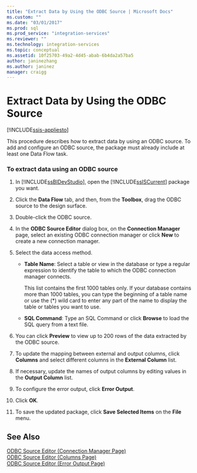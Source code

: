 ```yaml
---
title: "Extract Data by Using the ODBC Source | Microsoft Docs"
ms.custom: ""
ms.date: "03/01/2017"
ms.prod: sql
ms.prod_service: "integration-services"
ms.reviewer: ""
ms.technology: integration-services
ms.topic: conceptual
ms.assetid: 10f25703-49a2-4d45-abab-6b4da2a57ba5
author: janinezhang
ms.author: janinez
manager: craigg
---
```

# Extract Data by Using the ODBC Source

[!INCLUDE[ssis-appliesto](../../includes/ssis-appliesto-ssvrpluslinux-asdb-asdw-xxx.md)]


  This procedure describes how to extract data by using an ODBC source. To add and configure an ODBC source, the package must already include at least one Data Flow task.  
  
### To extract data using an ODBC source  
  
1.  In [!INCLUDE[ssBIDevStudio](../../includes/ssbidevstudio-md.md)], open the [!INCLUDE[ssISCurrent](../../includes/ssiscurrent-md.md)] package you want.  
  
2.  Click the **Data Flow** tab, and then, from the **Toolbox**, drag the ODBC source to the design surface.  
  
3.  Double-click the ODBC source.  
  
4.  In the **ODBC Source Editor** dialog box, on the **Connection Manager** page, select an existing ODBC connection manager or click **New** to create a new connection manager.  
  
5.  Select the data access method.  
  
    -   **Table Name**: Select a table or view in the database or type a regular expression to identify the table to which the ODBC connection manager connects.  
  
         This list contains the first 1000 tables only. If your database contains more than 1000 tables, you can type the beginning of a table name or use the (*) wild card to enter any part of the name to display the table or tables you want to use.  
  
    -   **SQL Command**: Type an SQL Command or click **Browse** to load the SQL query from a text file.  
  
6.  You can click **Preview** to view up to 200 rows of the data extracted by the ODBC source.  
  
7.  To update the mapping between external and output columns, click **Columns** and select different columns in the **External Column** list.  
  
8.  If necessary, update the names of output columns by editing values in the **Output Column** list.  
  
9. To configure the error output, click **Error Output**.  
  
10. Click **OK**.  
  
11. To save the updated package, click **Save Selected Items** on the **File** menu.  
  
## See Also  
 [ODBC Source Editor &#40;Connection Manager Page&#41;](../../integration-services/data-flow/odbc-source-editor-connection-manager-page.md)   
 [ODBC Source Editor &#40;Columns Page&#41;](../../integration-services/data-flow/odbc-source-editor-columns-page.md)   
 [ODBC Source Editor &#40;Error Output Page&#41;](../../integration-services/data-flow/odbc-source-editor-error-output-page.md)  
  
  
